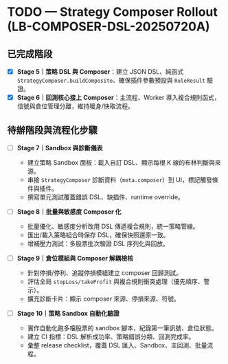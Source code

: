 # TODO — Strategy Composer Rollout (LB-COMPOSER-DSL-20250720A)

## 已完成階段
- [x] **Stage 5｜策略 DSL 與 Composer**：建立 JSON DSL、純函式 `StrategyComposer.buildComposite`、確保插件參數預設與 `RuleResult` 驗證。
- [x] **Stage 6｜回測核心接上 Composer**：主流程、Worker 導入複合規則函式，信號與倉位管理分離，維持暖身/快取流程。

## 待辦階段與流程化步驟
- [ ] **Stage 7｜Sandbox 與診斷儀表**
  - 建立策略 Sandbox 面板：載入自訂 DSL、顯示每根 K 線的布林判斷與來源。
  - 串接 `StrategyComposer` 診斷資料（`meta.composer`）到 UI，標記觸發條件與插件。
  - 撰寫單元測試覆蓋錯誤 DSL、缺插件、runtime override。

- [ ] **Stage 8｜批量與敏感度 Composer 化**
  - 批量優化、敏感度分析改用 DSL 傳遞複合規則，統一策略管線。
  - 匯出/載入策略組合時保存 DSL，確保快照還原一致。
  - 增補壓力測試：多股票批次驗證 DSL 序列化與回放。

- [ ] **Stage 9｜倉位模組與 Composer 解耦檢核**
  - 針對停損/停利、追蹤停損模組建立 composer 回歸測試。
  - 評估全局 `stopLoss/takeProfit` 與複合規則衝突處理（優先順序、警示）。
  - 擴充診斷卡片：顯示 composer 來源、停損來源、符號。

- [ ] **Stage 10｜策略 Sandbox 自動化驗證**
  - 實作自動化跑多檔股票的 sandbox 腳本，紀錄第一筆訊號、倉位狀態。
  - 建立 CI 指標：DSL 解析成功率、策略錯誤分類、回測完成率。
  - 彙整 release checklist，覆蓋 DSL 匯入、Sandbox、主回測、批量流程。
